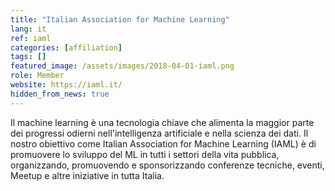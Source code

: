 ```yaml
---
title: "Italian Association for Machine Learning"
lang: it
ref: iaml
categories: [affiliation]
tags: []
featured_image: /assets/images/2018-04-01-iaml.png
role: Member
website: https://iaml.it/
hidden_from_news: true
---
```


Il machine learning è una tecnologia chiave che alimenta la maggior parte dei progressi odierni nell'intelligenza artificiale e nella scienza dei dati. Il nostro obiettivo come Italian Association for Machine Learning (IAML) è di promuovere lo sviluppo del ML in tutti i settori della vita pubblica, organizzando, promuovendo e sponsorizzando conferenze tecniche, eventi, Meetup e altre iniziative in tutta Italia.
